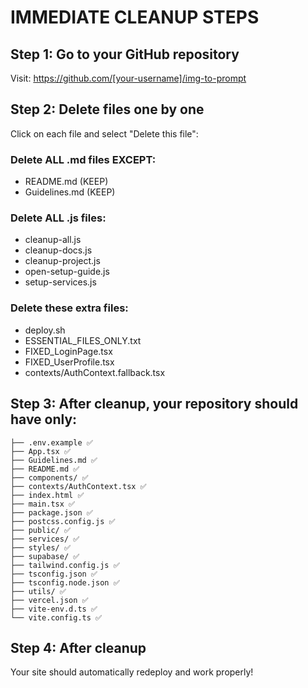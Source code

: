 # IMMEDIATE CLEANUP STEPS

## Step 1: Go to your GitHub repository
Visit: https://github.com/[your-username]/img-to-prompt

## Step 2: Delete files one by one
Click on each file and select "Delete this file":

### Delete ALL .md files EXCEPT:
- README.md (KEEP)
- Guidelines.md (KEEP)

### Delete ALL .js files:
- cleanup-all.js
- cleanup-docs.js  
- cleanup-project.js
- open-setup-guide.js
- setup-services.js

### Delete these extra files:
- deploy.sh
- ESSENTIAL_FILES_ONLY.txt
- FIXED_LoginPage.tsx
- FIXED_UserProfile.tsx
- contexts/AuthContext.fallback.tsx

## Step 3: After cleanup, your repository should have only:
```
├── .env.example ✅
├── App.tsx ✅
├── Guidelines.md ✅
├── README.md ✅
├── components/ ✅
├── contexts/AuthContext.tsx ✅
├── index.html ✅
├── main.tsx ✅
├── package.json ✅
├── postcss.config.js ✅
├── public/ ✅
├── services/ ✅
├── styles/ ✅
├── supabase/ ✅
├── tailwind.config.js ✅
├── tsconfig.json ✅
├── tsconfig.node.json ✅
├── utils/ ✅
├── vercel.json ✅
├── vite-env.d.ts ✅
└── vite.config.ts ✅
```

## Step 4: After cleanup
Your site should automatically redeploy and work properly!